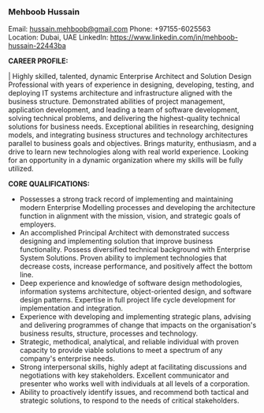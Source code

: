 ### Mehboob Hussain
Email: hussain.mehboob@gmail.com    Phone: +97155-6025563   
Location: Dubai, UAE LinkedIn: https://www.linkedin.com/in/mehboob-hussain-22443ba


**CAREER PROFILE:**

| Highly skilled, talented, dynamic Enterprise Architect and Solution Design Professional with years of experience in designing, developing, testing, and deploying IT systems architecture and infrastructure aligned with the business structure. Demonstrated abilities of project management, application development, and leading a team of software development, solving technical problems, and delivering the highest-quality technical solutions for business needs. Exceptional abilities in researching, designing models, and integrating business structures and technology architectures parallel to business goals and objectives. Brings maturity, enthusiasm, and a drive to learn new technologies along with real world experience. Looking for an opportunity in a dynamic organization where my skills will be fully utilized.  


**CORE QUALIFICATIONS:**

* Possesses a strong track record of implementing and maintaining modern Enterprise Modelling processes and developing the architecture function in alignment with the mission, vision, and strategic goals of employers. 
* An accomplished Principal Architect with demonstrated success designing and implementing solution that improve business functionality. Possess diversified technical background with Enterprise System Solutions. Proven ability to implement technologies that decrease costs, increase performance, and positively affect the bottom line.
* Deep experience and knowledge of software design methodologies, information systems architecture, object-oriented design, and software design patterns. Expertise in full project life cycle development for implementation and integration.
* Experience with developing and implementing strategic plans, advising and delivering programmes of change that impacts on the organisation's business results, structure, processes and technology.
* Strategic, methodical, analytical, and reliable individual with proven capacity to provide viable solutions to meet a spectrum of any company's enterprise needs.
* Strong interpersonal skills, highly adept at facilitating discussions and negotiations with key stakeholders. Excellent communicator and presenter who works well with individuals at all levels of a corporation. 
* Ability to proactively identify issues, and recommend both tactical and strategic solutions, to respond to the needs of critical stakeholders.


